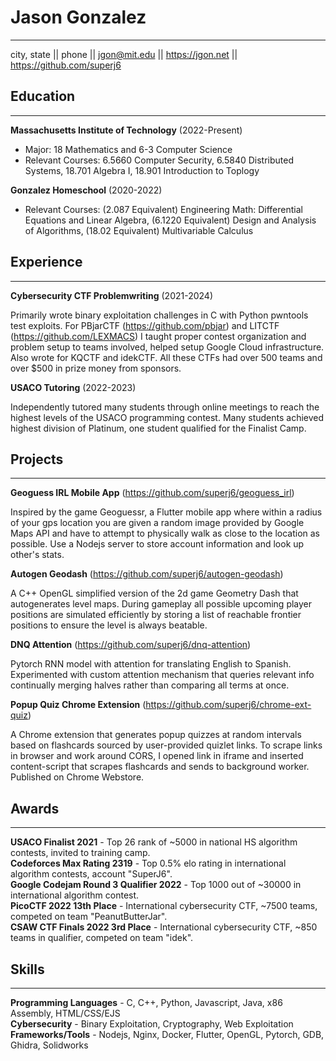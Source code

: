 <div class="render-center">

# Jason Gonzalez
---

city, state || phone || <jgon@mit.edu>  || <https://jgon.net> || <https://github.com/superj6>   

</div>

## Education
---

**Massachusetts Institute of Technology** (2022-Present)  
- Major: 18 Mathematics and 6-3 Computer Science  
- Relevant Courses: 6.5660 Computer Security, 6.5840 Distributed Systems, 18.701 Algebra I, 18.901 Introduction to Toplogy  

<div class="education-hidden">   

**Gonzalez Homeschool** (2020-2022)
- Relevant Courses: (2.087 Equivalent) Engineering Math: Differential Equations and Linear Algebra, (6.1220 Equivalent) Design and Analysis of Algorithms, (18.02 Equivalent) Multivariable Calculus 

</div>

##  Experience
---

**Cybersecurity CTF Problemwriting** (2021-2024)

Primarily wrote binary exploitation challenges in C with Python pwntools test exploits. For PBjarCTF (<https://github.com/pbjar>) and LITCTF (<https://github.com/LEXMACS>) I taught proper contest organization and problem setup to teams involved, helped setup Google Cloud infrastructure. Also wrote for KQCTF and idekCTF. All these CTFs had over 500 teams and over $500 in prize money from sponsors. 

**USACO Tutoring** (2022-2023)

Independently tutored many students through online meetings to reach the highest levels of the USACO programming contest. Many students achieved highest division of Platinum, one student qualified for the Finalist Camp. 

## Projects
---

**Geoguess IRL Mobile App** (<https://github.com/superj6/geoguess_irl>)

Inspired by the game Geoguessr, a Flutter mobile app where within a radius of your gps location you are given a random image provided by Google Maps API and have to attempt to physically walk as close to the location as possible. Use a Nodejs server to store account information and look up other's stats.

**Autogen Geodash** (<https://github.com/superj6/autogen-geodash>)

A C++ OpenGL simplified version of the 2d game Geometry Dash that autogenerates level maps. During gameplay all possible upcoming player positions are simulated efficiently by storing a list of reachable frontier positions to ensure the level is always beatable.

**DNQ Attention** (<https://github.com/superj6/dnq-attention>)

Pytorch RNN model with attention for translating English to Spanish. Experimented with custom attention mechanism that queries relevant info continually merging halves rather than comparing all terms at once.

**Popup Quiz Chrome Extension** (<https://github.com/superj6/chrome-ext-quiz>)

A Chrome extension that generates popup quizzes at random intervals based on flashcards sourced by user-provided quizlet links. To scrape links in browser and work around CORS, I opened link in iframe and inserted content-script that scrapes flashcards and sends to background worker. Published on Chrome Webstore.

## Awards
---

**USACO Finalist 2021** - Top 26 rank of ~5000 in national HS algorithm contests, invited to training camp.  
**Codeforces Max Rating 2319** - Top 0.5% elo rating in international algorithm contests, account "SuperJ6".  
**Google Codejam Round 3 Qualifier 2022** - Top 1000 out of ~30000 in international algorithm contest.  
**PicoCTF 2022 13th Place** - International cybersecurity CTF, ~7500 teams, competed on team "PeanutButterJar".  
**CSAW CTF Finals 2022 3rd Place** - International cybersecurity CTF, ~850 teams in qualifier, competed on team "idek".  

## Skills
---

**Programming Languages** - C, C++, Python, Javascript, Java, x86 Assembly, HTML/CSS/EJS  
**Cybersecurity** - Binary Exploitation, Cryptography, Web Exploitation  
**Frameworks/Tools** - Nodejs, Nginx, Docker, Flutter, OpenGL, Pytorch, GDB, Ghidra, Solidworks  
